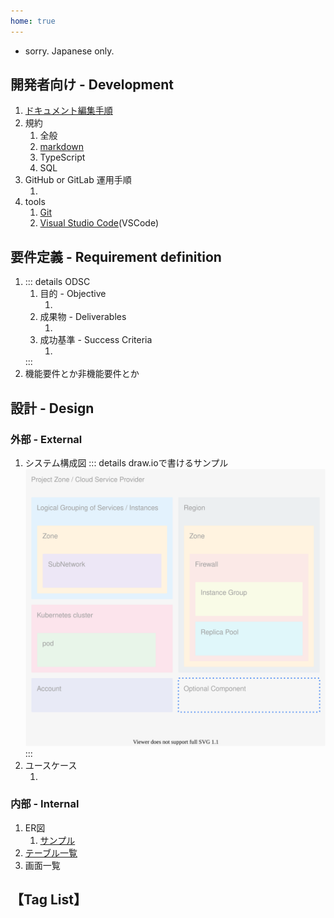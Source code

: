 ```yaml
---
home: true
---
```

<!-- markdownlint-disable MD041 -->
- sorry. Japanese only.
<!-- markdownlint-enable MD041 -->

## 開発者向け - Development
1. [ドキュメント編集手順](./development/document_editing_procedure.md)
1. 規約
    1. 全般
    1. [markdown](./development/rules/markdown.md)
    1. TypeScript
    1. SQL
1. GitHub or GitLab 運用手順
    1. <GreenBadge text="T.B.D." />
1. tools
    1. [Git](./development/tools/Git.md)
    1. [Visual Studio Code](./development/tools/VisualStudioCode.md)(VSCode)

## 要件定義 - Requirement definition
1. ::: details ODSC
    1. 目的 - Objective
        1. <GreenBadge text="T.B.D." />
    1. 成果物 - Deliverables
        1. <GreenBadge text="T.B.D." />
    1. 成功基準 - Success Criteria
        1. <GreenBadge text="T.B.D." />
    :::
1. 機能要件とか非機能要件とか

## 設計 - Design
### 外部 - External
1. システム構成図
    ::: details draw.ioで書けるサンプル
    ![構成図](./external/images/configuration-diagram.drawio.svg)
    :::
1. ユースケース
    1. <GreenBadge text="T.B.D." />

### 内部 - Internal
1. ER図
    1. [サンプル](./internal/er/sample.md)
1. [テーブル一覧](./internal/list_tables.md)
1. 画面一覧

## 【Tag List】
<TagList />
